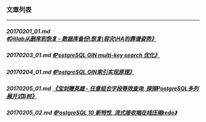 ### 文章列表  
----  
##### 20170201_01.md   [《Gitlab从删库到恢复 - 数据库备份\恢复\容灾\HA的靠谱姿势》](20170201_01.md)  
##### 20170203_01.md   [《PostgreSQL GIN multi-key search 优化》](20170203_01.md)  
##### 20170204_01.md   [《PostgreSQL GIN索引实现原理》](20170204_01.md)  
##### 20170205_01.md   [《宝剑赠英雄 - 任意组合字段等效查询, 探探PostgreSQL多列展开式B树》](20170205_01.md)  
##### 20170205_02.md   [《PostgreSQL 10 新特性, 流式接收端在线压缩redo》](20170205_02.md)  
